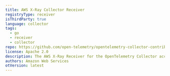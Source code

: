 ```yaml
---
title: AWS X-Ray Collector Receiver
registryType: receiver
isThirdParty: true
language: collector
tags:
  - go
  - receiver
  - collector
repo: https://github.com/open-telemetry/opentelemetry-collector-contrib/tree/main/receiver/awsxrayreceiver
license: Apache 2.0
description: The AWS X-Ray Receiver for the OpenTelemetry Collector accepts segments (i.e. spans) in the X-Ray Segment format. This enables the collector to receive spans emitted by the existing X-Ray SDK.
authors: Amazon Web Services
otVersion: latest
---
```

